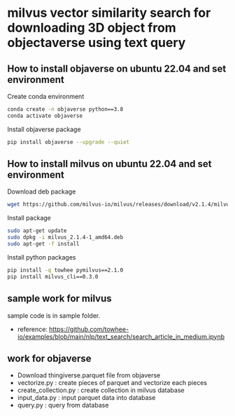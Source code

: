 # milvus vector similarity search for downloading 3D object from objectaverse using text query

## How to install objaverse on ubuntu 22.04 and set environment
Create conda environment
~~~bash
conda create -n objaverse python==3.8
conda activate objaverse
~~~

Install objaverse package
~~~bash
pip install objaverse --upgrade --quiet
~~~

## How to install milvus on ubuntu 22.04 and set environment
Download deb package
~~~bash
wget https://github.com/milvus-io/milvus/releases/download/v2.1.4/milvus_2.1.4-1_amd64.deb
~~~

Install package
~~~bash
sudo apt-get update
sudo dpkg -i milvus_2.1.4-1_amd64.deb
sudo apt-get -f install
~~~

Install python packages
~~~bash
pip install -q towhee pymilvus==2.1.0
pip install milvus_cli==0.3.0
~~~

## sample work for milvus
sample code is in sample folder.
- reference: https://github.com/towhee-io/examples/blob/main/nlp/text_search/search_article_in_medium.ipynb

## work for objaverse
- Download thingiverse.parquet file from objaverse
- vectorize.py : create pieces of parquet and vectorize each pieces
- create_collection.py : create collection in milvus database
- input_data.py : input parquet data into database
- query.py : query from database